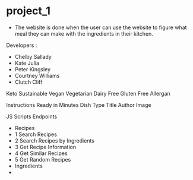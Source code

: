 # project_1
- The website is done when the user can use the website to figure what meal they can make with the ingredients in their kitchen. 
  
Developers :
- Chelby Sallady
- Kate Julia
- Peter Kingsley
- Courtney Williams
- Clutch Cliff


Keto
Sustainable
Vegan
Vegetarian
Dairy Free
Gluten Free
Allergan 

Instructions
Ready in Minutes
Dish Type
Title
Author
Image

JS Scripts Endpoints
- Recipes
- 1 Search Recipes
- 2 Search Recipes by Ingredients
- 3 Get Recipe Information 
- 4 Get Similar Recipes
- 5 Get Random Recipes
- Ingredients
-  